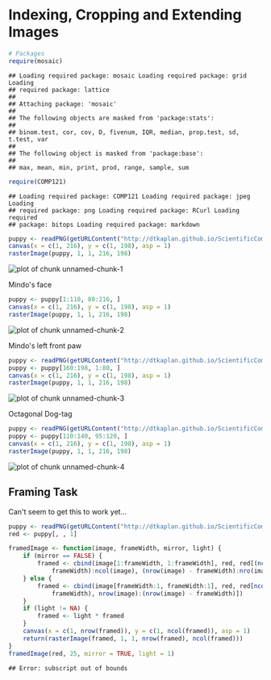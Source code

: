 Indexing, Cropping and Extending Images
========================================================


```r
# Packages
require(mosaic)
```

```
## Loading required package: mosaic Loading required package: grid Loading
## required package: lattice
## 
## Attaching package: 'mosaic'
## 
## The following objects are masked from 'package:stats':
## 
## binom.test, cor, cov, D, fivenum, IQR, median, prop.test, sd, t.test, var
## 
## The following object is masked from 'package:base':
## 
## max, mean, min, print, prod, range, sample, sum
```

```r
require(COMP121)
```

```
## Loading required package: COMP121 Loading required package: jpeg Loading
## required package: png Loading required package: RCurl Loading required
## package: bitops Loading required package: markdown
```

```r
puppy <- readPNG(getURLContent("http://dtkaplan.github.io/ScientificComputing/Resources/Images/mindo.png"))
canvas(x = c(1, 216), y = c(1, 198), asp = 1)
rasterImage(puppy, 1, 1, 216, 198)
```

![plot of chunk unnamed-chunk-1](figure/unnamed-chunk-1.png) 


Mindo's face

```r
puppy <- puppy[1:110, 80:216, ]
canvas(x = c(1, 216), y = c(1, 198), asp = 1)
rasterImage(puppy, 1, 1, 216, 198)
```

![plot of chunk unnamed-chunk-2](figure/unnamed-chunk-2.png) 


Mindo's left front paw

```r
puppy <- readPNG(getURLContent("http://dtkaplan.github.io/ScientificComputing/Resources/Images/mindo.png"))
puppy <- puppy[160:198, 1:80, ]
canvas(x = c(1, 216), y = c(1, 198), asp = 1)
rasterImage(puppy, 1, 1, 216, 198)
```

![plot of chunk unnamed-chunk-3](figure/unnamed-chunk-3.png) 

Octagonal Dog-tag

```r
puppy <- readPNG(getURLContent("http://dtkaplan.github.io/ScientificComputing/Resources/Images/mindo.png"))
puppy <- puppy[110:140, 95:120, ]
canvas(x = c(1, 216), y = c(1, 198), asp = 1)
rasterImage(puppy, 1, 1, 216, 198)
```

![plot of chunk unnamed-chunk-4](figure/unnamed-chunk-4.png) 


## Framing Task
Can't seem to get this to work yet...

```r
puppy <- readPNG(getURLContent("http://dtkaplan.github.io/ScientificComputing/Resources/Images/mindo.png"))
red <- puppy[, , 1]
```


```r
framedImage <- function(image, frameWidth, mirror, light) {
    if (mirror == FALSE) {
        framed <- cbind(image[1:frameWidth, 1:frameWidth], red, red[(ncol(image) - 
            frameWidth):ncol(image), (nrow(image) - frameWidth):nro(image)])
    } else {
        framed <- cbind(image[frameWidth:1, frameWidth:1], red, red[ncol(image):(ncol(image) - 
            frameWidth), nrow(image):(nrow(image) - frameWidth)])
    }
    if (light != NA) {
        framed <- light * framed
    }
    canvas(x = c(1, nrow(framed)), y = c(1, ncol(framed)), asp = 1)
    return(rasterImage(framed, 1, 1, nrow(framed), ncol(framed)))
}
framedImage(red, 25, mirror = TRUE, light = 1)
```

```
## Error: subscript out of bounds
```

